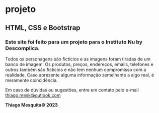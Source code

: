 # projeto
## HTML, CSS e Bootstrap
### Este site foi feito para um projeto para o Instituto Nu by Descomplica.
Todos os personagens são fictícios e as imagens foram tiradas de um banco de imagem.
Os produtos, preços, endereços, emails, telefones e outros também são fictícios e não tem nenhum compromisso com a realidade.
Caso apresente alguma informação semelhante a algo real, é meramente coincidência.

Em caso de dúvidas ou sugestões, entre em contato pelo e-mail thiago.mesk@outlook.com

**Thiago Mesquita&copy;  2023**
